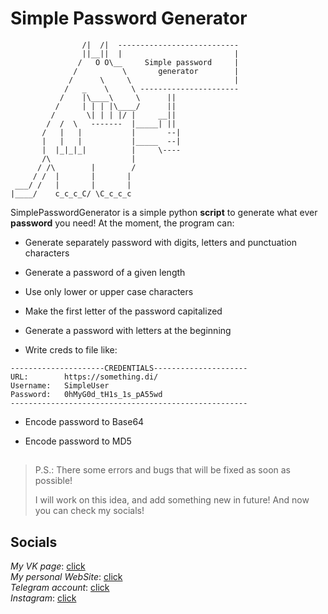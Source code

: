 # Simple Password Generator

```
                /|  /|  ---------------------------
                ||__||  |                         |
               /   O O\__     Simple password     |
              /          \       generator        |
             /      \     \                       |
            /   _    \     \ ----------------------
           /    |\____\     \      ||
          /     | | | |\____/      ||
         /       \| | | |/ |     __||
        /  /  \   -------  |_____| ||
       /   |   |           |       --|
       |   |   |           |_____  --|
       |  |_|_|_|          |     \----
       /\                  |
      / /\        |        /
     / /  |       |       |
 ___/ /   |       |       |
|____/    c_c_c_C/ \C_c_c_c

```

SimplePasswordGenerator is a simple python **script** to generate what ever **password** you
need! At the moment, the program can:

- Generate separately password with digits, letters and punctuation characters

- Generate a password of a given length

- Use only lower or upper case characters

- Make the first letter of the password capitalized

- Generate a password with letters at the beginning

- Write creds to file like:

```
---------------------CREDENTIALS---------------------
URL:        https://something.di/
Username:   SimpleUser
Password:   0hMyG0d_tH1s_1s_pA55wd
-----------------------------------------------------
```

- Encode password to Base64

- Encode password to MD5

##

> P.S.: There some errors and bugs that will be fixed as soon as possible!
>
> I will work on this idea, and add something new in future! And now you
> can check my socials!

## Socials

*My VK page*: [click](https://vk.com/ozonet_t) \
*My personal WebSite*: [click](https://ozonett.github.io) \
*Telegram account*: [click](https://t.me/OzoNeT_T) \
*Instagram*: [click](https://www.instagram.com/_algoan_/) 